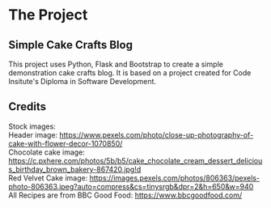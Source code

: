 # The Project
## Simple Cake Crafts Blog
This project uses Python, Flask and Bootstrap to create a simple demonstration cake crafts blog.
It is based on a project created for Code Insitute's Diploma in Software Development.

## Credits
Stock images:<br>
Header image: https://www.pexels.com/photo/close-up-photography-of-cake-with-flower-decor-1070850/<br>
Chocolate cake image: https://c.pxhere.com/photos/5b/b5/cake_chocolate_cream_dessert_delicious_birthday_brown_bakery-867420.jpg!d<br>
Red Velvet Cake image: https://images.pexels.com/photos/806363/pexels-photo-806363.jpeg?auto=compress&cs=tinysrgb&dpr=2&h=650&w=940<br>
All Recipes are from BBC Good Food: https://www.bbcgoodfood.com/<br>
